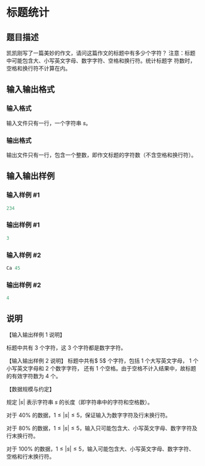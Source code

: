 # 标题统计

## 题目描述

凯凯刚写了一篇美妙的作文，请问这篇作文的标题中有多少个字符？ 注意：标题中可能包含大、小写英文字母、数字字符、空格和换行符。统计标题字 符数时，空格和换行符不计算在内。 

## 输入输出格式

### 输入格式

输入文件只有一行，一个字符串 $s$。 

### 输出格式

输出文件只有一行，包含一个整数，即作文标题的字符数（不含空格和换行符）。 

## 输入输出样例

### 输入样例 #1

```cpp
234 
```


### 输出样例 #1

```cpp
3
```


### 输入样例 #2

```cpp
Ca 45 
```


### 输出样例 #2

```cpp
4
```


## 说明

【输入输出样例 1 说明】

标题中共有 3 个字符，这 3 个字符都是数字字符。

【输入输出样例 2 说明】 标题中共有$ 5$ 个字符，包括 $1$ 个大写英文字母， $1$ 个小写英文字母和 $2$ 个数字字符， 还有 $1$ 个空格。由于空格不计入结果中，故标题的有效字符数为 $4$ 个。

【数据规模与约定】

规定 $|s|$ 表示字符串 $s$ 的长度（即字符串中的字符和空格数）。

对于 $40\%$ 的数据，$1 ≤ |s| ≤ 5$，保证输入为数字字符及行末换行符。

对于 $80\%$ 的数据，$1 ≤ |s| ≤ 5$，输入只可能包含大、小写英文字母、数字字符及行末换行符。

对于 $100\%$ 的数据，$1 ≤ |s| ≤ 5$，输入可能包含大、小写英文字母、数字字符、空格和行末换行符。 

